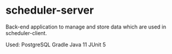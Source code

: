 # scheduler-server
Back-end application to manage and store data which are used in scheduler-client.

Used:
PostgreSQL
Gradle
Java 11
JUnit 5
